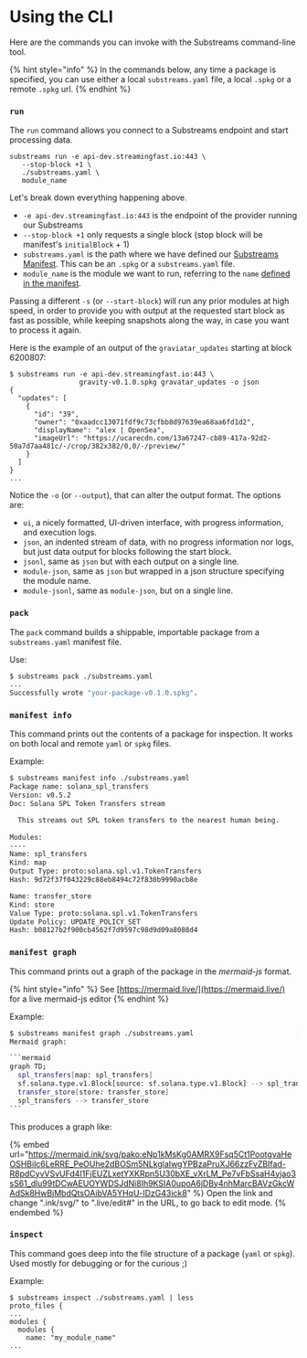# Using the CLI

Here are the commands you can invoke with the Substreams command-line tool.

{% hint style="info" %}
In the commands below, any time a package is specified, you can use either a local `substreams.yaml` file, a local `.spkg` or a remote `.spkg` url.
{% endhint %}

### **`run`**

The `run` command allows you connect to a Substreams endpoint and start processing data.

```
substreams run -e api-dev.streamingfast.io:443 \
   --stop-block +1 \
   ./substreams.yaml \
   module_name
```

Let's break down everything happening above.

* `-e api-dev.streamingfast.io:443` is the endpoint of the provider running our Substreams
* `--stop-block +1` only requests a single block (stop block will be manifest's `initialBlock` + 1)
* `substreams.yaml` is the path where we have defined our [Substreams Manifest](https://github.com/streamingfast/substreams-docs/blob/master/docs/guides/docs/reference/manifests.html). This can be an `.spkg` or a `substreams.yaml` file.
* `module_name` is the module we want to run, referring to the `name` [defined in the manifest](manifests.md#modules-.name).

Passing a different `-s` (or `--start-block`) will run any prior modules at high speed, in order to provide you with output at the requested start block as fast as possible, while keeping snapshots along the way, in case you want to process it again.

Here is the example of an output of the `graviatar_updates` starting at block 6200807:

```
$ substreams run -e api-dev.streamingfast.io:443 \
                 gravity-v0.1.0.spkg gravatar_updates -o json
{
  "updates": [
    {
      "id": "39",
      "owner": "0xaadcc13071fdf9c73cfbb8d97639ea68aa6fd1d2",
      "displayName": "alex | OpenSea",
      "imageUrl": "https://ucarecdn.com/13a67247-cb89-417a-92d2-50a7d7aa481c/-/crop/382x382/0,0/-/preview/"
    }
  ]
}
...
```

Notice the `-o` (or `--output`), that can alter the output format. The options are:

* `ui`, a nicely formatted, UI-driven interface, with progress information, and execution logs.
* `json`, an indented stream of data, with no progress information nor logs, but just data output for blocks following the start block.
* `jsonl`, same as `json` but with each output on a single line.
* `module-json`, same as `json` but wrapped in a json structure specifying the module name.
* `module-jsonl`, same as `module-json`, but on a single line.

### `pack`

The `pack` command builds a shippable, importable package from a `substreams.yaml` manifest file.

Use:

```bash
$ substreams pack ./substreams.yaml
...
Successfully wrote "your-package-v0.1.0.spkg".
```

### `manifest info`

This command prints out the contents of a package for inspection. It works on both local and remote `yaml` or `spkg` files.

Example:

```bash
$ substreams manifest info ./substreams.yaml
Package name: solana_spl_transfers
Version: v0.5.2
Doc: Solana SPL Token Transfers stream

  This streams out SPL token transfers to the nearest human being.
  
Modules:
----
Name: spl_transfers
Kind: map
Output Type: proto:solana.spl.v1.TokenTransfers
Hash: 9d72f37f043229c88eb8494c72f830b9990acb8e

Name: transfer_store
Kind: store
Value Type: proto:solana.spl.v1.TokenTransfers
Update Policy: UPDATE_POLICY_SET
Hash: b08127b2f900cb4562f7d9597c98d9d09a8088d4

```

### `manifest graph`

This command prints out a graph of the package in the _mermaid-js_ format.

{% hint style="info" %}
See [https://mermaid.live/](https://mermaid.live/) for a live mermaid-js editor
{% endhint %}

Example:

````bash
$ substreams manifest graph ./substreams.yaml                         [±master ●●]
Mermaid graph:

```mermaid
graph TD;
  spl_transfers[map: spl_transfers]
  sf.solana.type.v1.Block[source: sf.solana.type.v1.Block] --> spl_transfers
  transfer_store[store: transfer_store]
  spl_transfers --> transfer_store
```
````

This produces a graph like:

{% embed url="https://mermaid.ink/svg/pako:eNp1kMsKg0AMRX9Fsq5Ct1PootgvaHeOSHBilc6LeRRE_PeOUhe2dBOSm5NLkglaIwgYPBzaPruXJ66zzFvZBIfad-R8pdCyvVSvUFd4I1FjEUZLxetYXKRpn5U30bXE_vXrLM_Pe7vFbSsaH4yjao3sS61_dlu99tDCwAEUOYWDSJdNi8Ih9KSIA0upoA6jDBy4nhMarcBAVzGkcWAdSk8HwBjMbdQtsOAibVA5YHqU-lDzG43ick8" %}
Open the link and change ".ink/svg/" to ".live/edit#" in the URL, to go back to edit mode.
{% endembed %}

### `inspect`

This command goes deep into the file structure of a package (`yaml` or `spkg`). Used mostly for debugging or for the curious ;)&#x20;

Example:

```
$ substreams inspect ./substreams.yaml | less
proto_files {
...
modules {
  modules {
    name: "my_module_name"
...
```
